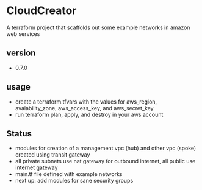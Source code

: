 # CloudCreator
A terraform project that scaffolds out some example networks in amazon web services

## version
- 0.7.0

## usage
- create a terraform.tfvars with the values for aws_region, avaiability_zone, aws_access_key, and aws_secret_key
- run terraform plan, apply, and destroy in your aws account

## Status
- modules for creation of a management vpc (hub) and other vpc (spoke) created using transit gateway
- all private subnets use nat gateway for outbound internet, all public use internet gateway
- main.tf file defined with example networks
- next up: add modules for sane security groups
